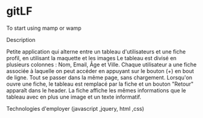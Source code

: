 # gitLF

To start using mamp or wamp 

Description 

Petite application qui alterne entre un tableau d'utilisateurs et une fiche profil, en utilisant la maquette et les images 
Le tableau est divisé en plusieurs colonnes : Nom, Email, Âge et Ville. 
Chaque utilisateur a une fiche associée à laquelle on peut accéder en appuyant sur le bouton (+) en bout de ligne.
Tout se passer dans la même page, sans chargement. Lorsqu'on ouvre une fiche, le tableau est remplacé par la fiche et un bouton "Retour" apparaît dans le header. La fiche affiche les mêmes informations que le tableau avec en plus une image et un texte informatif.

Technologies  d'employer (javascript ,jquery, html ,css)
